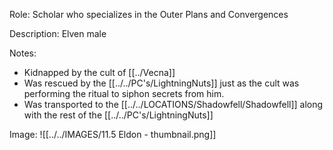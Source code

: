 Role: Scholar who specializes in the Outer Plans and Convergences

Description: Elven male

Notes: 
- Kidnapped by the cult of [[../Vecna]]
- Was rescued by the [[../../PC's/LightningNuts]] just as the cult was performing the ritual to siphon secrets from him.
- Was transported to the [[../../LOCATIONS/Shadowfell/Shadowfell]] along with the rest of the [[../../PC's/LightningNuts]]

Image: 
![[../../IMAGES/11.5 Eldon - thumbnail.png]]